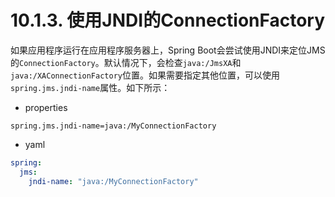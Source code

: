 # 10.1.3. 使用JNDI的ConnectionFactory

如果应用程序运行在应用程序服务器上，Spring Boot会尝试使用JNDI来定位JMS的`ConnectionFactory`。默认情况下，会检查`java:/JmsXA`和`java:/XAConnectionFactory`位置。如果需要指定其他位置，可以使用`spring.jms.jndi-name`属性。如下所示：

+ properties

```properties
spring.jms.jndi-name=java:/MyConnectionFactory
```

+ yaml

```yaml
spring:
  jms:
    jndi-name: "java:/MyConnectionFactory"
```
